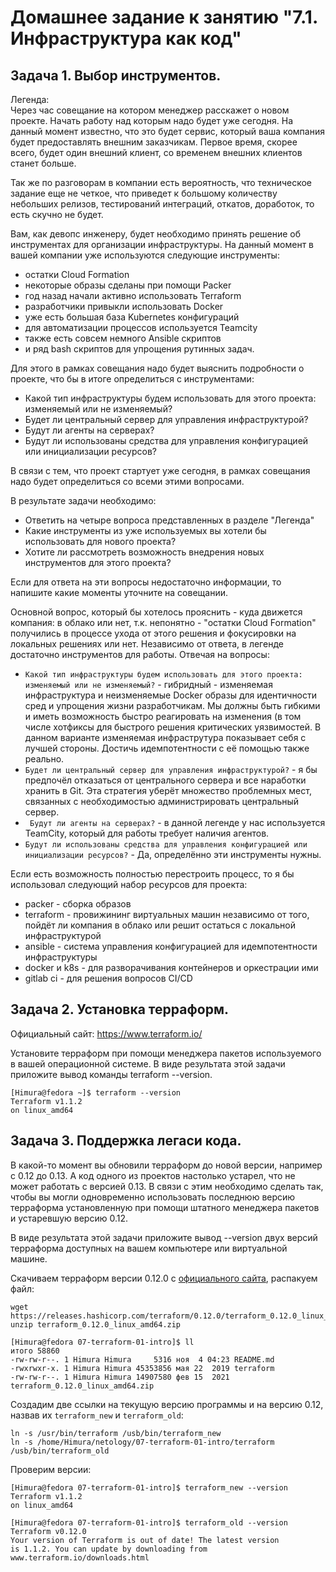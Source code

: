 # Домашнее задание к занятию "7.1. Инфраструктура как код"

## Задача 1. Выбор инструментов.
Легенда:  
Через час совещание на котором менеджер расскажет о новом проекте. Начать работу над которым надо будет уже сегодня. На данный момент известно, что это будет сервис, который ваша компания будет предоставлять внешним заказчикам. Первое время, скорее всего, будет один внешний клиент, со временем внешних клиентов станет больше.  

Так же по разговорам в компании есть вероятность, что техническое задание еще не четкое, что приведет к большому количеству небольших релизов, тестирований интеграций, откатов, доработок, то есть скучно не будет.  

Вам, как девопс инженеру, будет необходимо принять решение об инструментах для организации инфраструктуры. На данный момент в вашей компании уже используются следующие инструменты:
* остатки Сloud Formation
* некоторые образы сделаны при помощи Packer
* год назад начали активно использовать Terraform
* разработчики привыкли использовать Docker
* уже есть большая база Kubernetes конфигураций
* для автоматизации процессов используется Teamcity
* также есть совсем немного Ansible скриптов
* и ряд bash скриптов для упрощения рутинных задач.


Для этого в рамках совещания надо будет выяснить подробности о проекте, что бы в итоге определиться с инструментами:
* Какой тип инфраструктуры будем использовать для этого проекта: изменяемый или не изменяемый?
* Будет ли центральный сервер для управления инфраструктурой?
* Будут ли агенты на серверах?
* Будут ли использованы средства для управления конфигурацией или инициализации ресурсов?


В связи с тем, что проект стартует уже сегодня, в рамках совещания надо будет определиться со всеми этими вопросами.  

В результате задачи необходимо:  
* Ответить на четыре вопроса представленных в разделе "Легенда"
* Какие инструменты из уже используемых вы хотели бы использовать для нового проекта?
* Хотите ли рассмотреть возможность внедрения новых инструментов для этого проекта?


Если для ответа на эти вопросы недостаточно информации, то напишите какие моменты уточните на совещании.

Основной вопрос, который бы хотелось прояснить - куда движется компания: в облако или нет, т.к. непонятно - "остатки Cloud Formation" получились в процессе ухода от этого решения и фокусировки на локальных решениях или нет. Независимо от ответа, в легенде достаточно инструментов для работы. Отвечая на вопросы:
* ``Какой тип инфраструктуры будем использовать для этого проекта: изменяемый или не изменяемый?`` - гибридный - изменяемая инфраструктура и неизменяемые Docker образы для идентичности сред и упрощения жизни разработчикам. Мы должны быть гибкими и иметь возможность быстро реагировать на изменения (в том числе хотфиксы для быстрого решения критических уязвимостей. В данном варианте изменяемая инфраструтура показывает себя с лучшей стороны. Достичь идемпотентности с её помощью также реально. 
* ``Будет ли центральный сервер для управления инфраструктурой?`` - я бы предпочёл отказаться от центрального сервера и все наработки хранить в Git. Эта стратегия уберёт множество проблемных мест, связанных с необходимостью администрировать центральный сервер.
* `` Будут ли агенты на серверах?`` -  в данной легенде у нас используется TeamCity, который для работы требует наличия агентов. 
* `` Будут ли использованы средства для управления конфигурацией или инициализации ресурсов? `` - Да, определённо эти инструменты нужны.

Если есть возможность полностью перестроить процесс, то я бы использовал следующий набор ресурсов для проекта:
* packer - сборка образов
* terraform - провижининг виртуальных машин независимо от того, пойдёт ли компания в облако или решит остаться с локальной инфраструктурой
* ansible - система управления конфигурацией для идемпотентности инфраструктуры
* docker и k8s - для разворачивания контейнеров и оркестрации ими
* gitlab ci - для решения вопросов CI/CD


## Задача 2. Установка терраформ.
Официальный сайт: https://www.terraform.io/  

Установите терраформ при помощи менеджера пакетов используемого в вашей операционной системе. В виде результата этой задачи приложите вывод команды terraform --version.  
```shell
[Himura@fedora ~]$ terraform --version
Terraform v1.1.2
on linux_amd64
```

## Задача 3. Поддержка легаси кода.
В какой-то момент вы обновили терраформ до новой версии, например с 0.12 до 0.13. А код одного из проектов настолько устарел, что не может работать с версией 0.13. В связи с этим необходимо сделать так, чтобы вы могли одновременно использовать последнюю версию терраформа установленную при помощи штатного менеджера пакетов и устаревшую версию 0.12.  

В виде результата этой задачи приложите вывод --version двух версий терраформа доступных на вашем компьютере или виртуальной машине.  
  
Скачиваем терраформ версии 0.12.0 с [официального сайта](https://releases.hashicorp.com/terraform/0.12.0/), распакуем файл:
```
wget https://releases.hashicorp.com/terraform/0.12.0/terraform_0.12.0_linux_amd64.zip
unzip terraform_0.12.0_linux_amd64.zip

[Himura@fedora 07-terraform-01-intro]$ ll
итого 58860
-rw-rw-r--. 1 Himura Himura     5316 ноя  4 04:23 README.md
-rwxrwxr-x. 1 Himura Himura 45353856 мая 22  2019 terraform
-rw-rw-r--. 1 Himura Himura 14907580 фев 15  2021 terraform_0.12.0_linux_amd64.zip
```
Создадим две ссылки на текущую версию программы и на версию 0.12, назвав их ``terraform_new`` и ``terraform_old``:  
``` shell
ln -s /usr/bin/terraform /usb/bin/terraform_new
ln -s /home/Himura/netology/07-terraform-01-intro/terraform /usb/bin/terraform_old
```
Проверим версии:  
```shell
[Himura@fedora 07-terraform-01-intro]$ terraform_new --version
Terraform v1.1.2
on linux_amd64

[Himura@fedora 07-terraform-01-intro]$ terraform_old --version
Terraform v0.12.0
Your version of Terraform is out of date! The latest version
is 1.1.2. You can update by downloading from www.terraform.io/downloads.html
```
